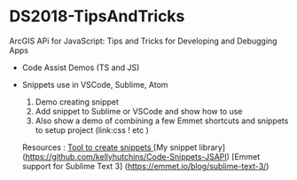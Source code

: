 # DS2018-TipsAndTricks
ArcGIS APi for JavaScript: Tips and Tricks for Developing and Debugging Apps 



* Code Assist Demos (TS and JS)
* Snippets use in VSCode, Sublime, Atom
    1. Demo creating snippet 
    2. Add snippet to Sublime or VSCode and show how to use 
    3. Also show a demo of combining a few Emmet shortcuts and snippets to setup project 
        (link:css ! etc )

    Resources :
     [Tool to create snippets ](https://pawelgrzybek.com/snippet-generator/)
     [My snippet library] (https://github.com/kellyhutchins/Code-Snippets-JSAPI)
     [Emmet support for Sublime Text 3] (https://emmet.io/blog/sublime-text-3/)